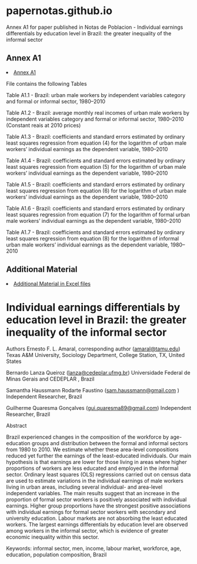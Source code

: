 # papernotas.github.io
Annex A1 for paper published in Notas de Poblacion - Individual earnings differentials by education level in Brazil: the greater inequality of the informal sector

<h2 id="peru"> Annex A1 </h2>

<li><a href="https://github.com/blanza/papernotas.github.io/blob/main/Annex%20A1.pdf"> Annex A1 </a></li>

File contains the following Tables

Table A1.1 - Brazil: urban male workers by independent variables category and formal or informal sector, 1980–2010

Table A1.2 - Brazil: average monthly real incomes of urban male workers by independent variables category and formal or informal sector, 1980–2010
(Constant  reais at 2010 prices)

Table A1.3 - Brazil: coefficients and standard errors estimated by ordinary least squares regression from equation (4) for the logarithm of urban male workers’ individual earnings as the dependent variable, 1980–2010

Table A1.4 - Brazil: coefficients and standard errors estimated by ordinary least squares regression from equation (5) for the logarithm of urban male workers’ individual earnings as the dependent variable, 1980–2010

Table A1.5 - Brazil: coefficients and standard errors estimated by ordinary least squares regression from equation (6) for the logarithm of urban male workers’ individual earnings as the dependent variable, 1980–2010

Table A1.6 - Brazil: coefficients and standard errors estimated by ordinary least squares regression from equation (7) for the logarithm of formal urban male workers’ individual earnings as the dependent variable, 1980–2010

Table A1.7 - Brazil: coefficients and standard errors estimated by ordinary least squares regression from equation (8) for the logarithm of informal urban male workers’ individual earnings as the dependent variable, 1980–2010


<h2 id="peru"> Additional Material </h2>

<li><a href="https://docs.google.com/spreadsheets/d/1I19EbZiXSWdws5RxH4YS9MKYNLSciWeB/edit?usp=drive_link&ouid=108556062793310430114&rtpof=true&sd=true"> Additional Material in Excel files </a></li>

# Individual earnings differentials by education level in Brazil: the greater inequality of the informal sector 

Authors
Ernesto F. L. Amaral, corresponding author (amaral@tamu.edu)
Texas A&amp;M University, Sociology Department, College Station, TX, United States

Bernardo Lanza Queiroz (lanza@cedeplar.ufmg.br)
Universidade Federal de Minas Gerais and CEDEPLAR , Brazil

Samantha Haussmann Rodarte Faustino (sam.haussmann@gmail.com )
Independent Researcher, Brazil

Guilherme Quaresma Gonçalves (gui.quaresma89@gmail.com)
Independent Researcher, Brazil

Abstract

Brazil experienced changes in the composition of the workforce by age-education groups and distribution between the formal and informal sectors from 1980 to 2010. We estimate whether these area-level compositions reduced yet further the earnings of the least-educated individuals. Our main hypothesis is that earnings are lower for those living in areas where higher proportions of workers are less educated and employed in the informal sector. Ordinary least squares (OLS) regressions carried out on census data are used to estimate variations in the individual earnings of male workers living in urban areas, including several individual- and area-level independent variables. The main results suggest that an increase in the proportion of formal sector workers is positively associated with individual earnings. Higher group proportions have the strongest positive associations with individual earnings for formal sector workers with secondary and university education. Labour markets are not absorbing the least educated workers. The largest earnings differentials by education level are observed among workers in the informal sector, which is evidence of greater economic inequality within this sector.

Keywords: informal sector, men, income, labour market, workforce, age, education, population composition, Brazil


